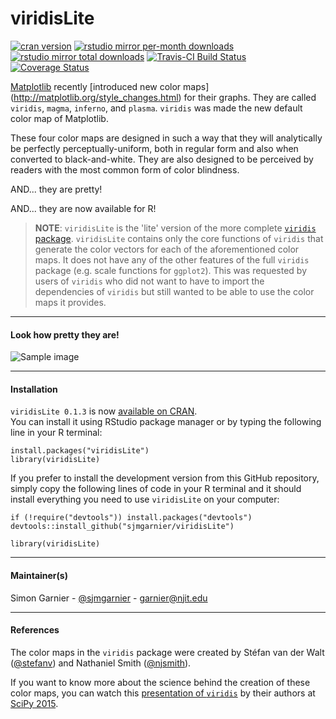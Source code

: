 # viridisLite

[![cran version](http://www.r-pkg.org/badges/version/viridisLite)](https://cran.r-project.org/package=viridisLite)
[![rstudio mirror per-month downloads](http://cranlogs.r-pkg.org/badges/viridisLite)](https://github.com/metacran/cranlogs.app)
[![rstudio mirror total downloads](http://cranlogs.r-pkg.org/badges/grand-total/viridisLite?color=yellowgreen)](https://github.com/metacran/cranlogs.app)
[![Travis-CI Build Status](https://travis-ci.org/hrbrmstr/viridisLite.svg?branch=master)](https://travis-ci.org/NA/viridisLite)
[![Coverage Status](https://img.shields.io/codecov/c/github/hrbrmstr/viridisLite/master.svg)](https://codecov.io/github/hrbrmstr/viridisLite?branch=master)


[Matplotlib](http://matplotlib.org/) recently [introduced new color maps]
(http://matplotlib.org/style_changes.html) for their graphs. They are called
`viridis`, `magma`, `inferno`, and `plasma`. `viridis` was made the new default 
color map of Matplotlib. 

These four color maps are designed in such a way that they will analytically be 
perfectly perceptually-uniform, both in regular form and also when converted to 
black-and-white. They are also designed to be perceived by readers with the most 
common form of color blindness. 

AND... they are pretty!

AND... they are now available for R! 

> **NOTE**: `viridisLite` is the 'lite' version of the more complete 
> [`viridis` package](https://github.com/sjmgarnier/viridis). `viridisLite` contains
> only the core functions of `viridis` that generate the color vectors for each 
> of the aforementioned color maps. It does not have any of the other features of
> the full `viridis` package (e.g. scale functions for `ggplot2`). This was 
> requested by users of `viridis` who did not want to have to import the dependencies 
> of `viridis` but still wanted to be able to use the color maps it provides. 

---

#### Look how pretty they are! 

![Sample image](https://raw.githubusercontent.com/sjmgarnier/viridis/master/img/sample2.png)

---

#### Installation

`viridisLite 0.1.3` is now [available on CRAN](https://cran.r-project.org/package=viridisLite).  
You can install it using RStudio package manager or by typing the following line
in your R terminal:

```{r}
install.packages("viridisLite")
library(viridisLite)
```

If you prefer to install the development version from this GitHub repository,
simply copy the following lines of code in your R terminal and it should install 
everything you need to use `viridisLite` on your computer: 

```{r}
if (!require("devtools")) install.packages("devtools")
devtools::install_github("sjmgarnier/viridisLite")

library(viridisLite)
```
---

#### Maintainer(s)

Simon Garnier - [@sjmgarnier](https://twitter.com/sjmgarnier) - <garnier@njit.edu>

---

#### References

The color maps in the `viridis` package were created by Stéfan van der Walt ([@stefanv](https://github.com/stefanv))
and Nathaniel Smith ([@njsmith](https://github.com/njsmith)). 

If you want to know more about the science behind the creation of these color maps, 
you can watch this [presentation of `viridis`](https://youtu.be/xAoljeRJ3lU) by 
their authors at [SciPy 2015](http://scipy2015.scipy.org/). 





